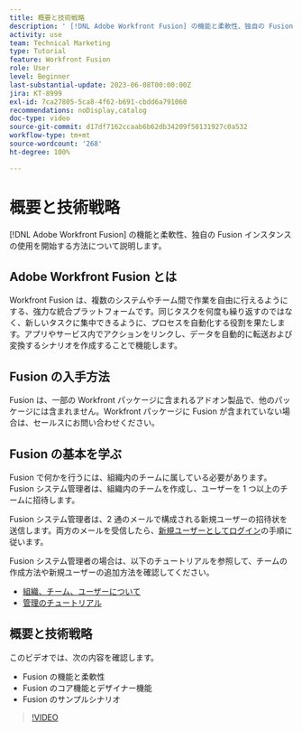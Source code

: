 ```yaml
---
title: 概要と技術戦略
description: ' [!DNL Adobe Workfront Fusion] の機能と柔軟性、独自の Fusion インスタンスの使用を開始する方法について説明します。'
activity: use
team: Technical Marketing
type: Tutorial
feature: Workfront Fusion
role: User
level: Beginner
last-substantial-update: 2023-06-08T00:00:00Z
jira: KT-8999
exl-id: 7ca27805-5ca8-4f62-b691-cbdd6a791060
recommendations: noDisplay,catalog
doc-type: video
source-git-commit: d17df7162ccaab6b62db34209f50131927c0a532
workflow-type: tm+mt
source-wordcount: '268'
ht-degree: 100%

---
```


# 概要と技術戦略

[!DNL Adobe Workfront Fusion] の機能と柔軟性、独自の Fusion インスタンスの使用を開始する方法について説明します。

## Adobe Workfront Fusion とは

Workfront Fusion は、複数のシステムやチーム間で作業を自由に行えるようにする、強力な統合プラットフォームです。同じタスクを何度も繰り返すのではなく、新しいタスクに集中できるように、プロセスを自動化する役割を果たします。アプリやサービス内でアクションをリンクし、データを自動的に転送および変換するシナリオを作成することで機能します。

## Fusion の入手方法

Fusion は、一部の Workfront パッケージに含まれるアドオン製品で、他のパッケージには含まれません。Workfront パッケージに Fusion が含まれていない場合は、セールスにお問い合わせください。

## Fusion の基本を学ぶ

Fusion で何かを行うには、組織内のチームに属している必要があります。Fusion システム管理者は、組織内のチームを作成し、ユーザーを 1 つ以上のチームに招待します。

Fusion システム管理者は、2 通のメールで構成される新規ユーザーの招待状を送信します。両方のメールを受信したら、[新規ユーザーとしてログイン](https://experienceleague.adobe.com/docs/workfront-learn/tutorials-workfront/fusion/welcome-to-workfront-fusion/log-in-as-a-new-user.html?lang=ja)の手順に従います。

Fusion システム管理者の場合は、以下のチュートリアルを参照して、チームの作成方法や新規ユーザーの追加方法を確認してください。

* [組織、チーム、ユーザーについて](https://experienceleague.adobe.com/docs/workfront-learn/tutorials-workfront/fusion/workfront-fusion-administration/understand-organizations-teams-and-users.html?lang=ja)
* [管理のチュートリアル](https://experienceleague.adobe.com/docs/workfront-learn/tutorials-workfront/fusion/workfront-fusion-administration/administration-walkthrough.html?lang=ja)

## 概要と技術戦略

このビデオでは、次の内容を確認します。

* Fusion の機能と柔軟性
* Fusion のコア機能とデザイナー機能
* Fusion のサンプルシナリオ

>[!VIDEO](https://video.tv.adobe.com/v/335259/?quality=12&learn=on&enablevpops)
